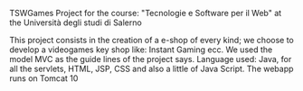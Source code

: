 TSWGames
Project for the course: "Tecnologie e Software per il Web" at the Università degli studi di Salerno

This project consists in the creation of a e-shop of every kind; we choose to develop a videogames key shop like: Instant Gaming ecc.
We used the model MVC as the guide lines of the project says.
Language used: Java, for all the servlets, HTML, JSP, CSS and also a little of Java Script.
The webapp runs on Tomcat 10
